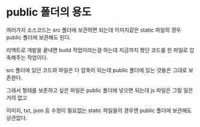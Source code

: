 # public 폴더의 용도 

여러가지 소스코드는 src 폴더에 보관하면 되는데 이미지같은 static 파일의 경우 public 폴더에 보관해도 된다.  

리액트로 개발을 끝내면 build 작업이라는걸 하는데 지금까지 짰던 코드를 한 파일로 압축해주는 작업이다.  

src 폴더에 있던 코드와 파일은 다 압축이 되는데 public 폴더에 있는 것들은 그대로 보존한다.    

그래서 형태를 보존하고 싶은 파일은 public 폴더에 넣으면 되는데 js 파일은 그럴 일은 거의 없고  

이미지, txt, json 등 수정이 필요없는 static 파일들의 경우엔 public 폴더에 보관해도 상관없다.
